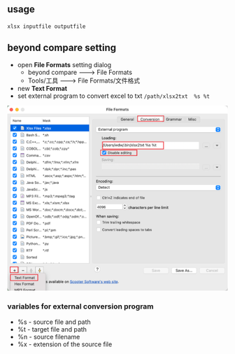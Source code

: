 ## usage 

    xlsx inputfile outputfile

## beyond compare setting

* open **File Formats** setting dialog
    + beyond compare ---> File Formats
    + Tools/工具 ---> File Formats/文件格式
* new **Text Format**
* set external program to convert excel to txt
  `/path/xlsx2txt  %s %t`



![setting](docs/bc_setting.png)

### variables for external conversion program

* %s - source file and path
* %t - target file and path
* %n - source filename
* %x - extension of the source file

    
